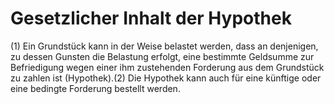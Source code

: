 # Gesetzlicher Inhalt der Hypothek

(1) Ein Grundstück kann in der Weise belastet werden, dass an denjenigen, zu dessen Gunsten die Belastung erfolgt, eine bestimmte Geldsumme zur Befriedigung wegen einer ihm zustehenden Forderung aus dem Grundstück zu zahlen ist (Hypothek).(2) Die Hypothek kann auch für eine künftige oder eine bedingte Forderung bestellt werden. 

